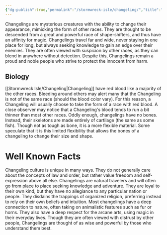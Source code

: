 ```yaml
---
{"dg-publish":true,"permalink":"/stormwreck-isle/changeling/","title":"Changeling","noteIcon":"Creature","created":"","updated":""}
---
```



Changelings are mysterious creatures with the ability to change their appearance, mimicking the form of other races. They are thought to be descended from a great and powerful race of shape-shifters, and thus have an affinity for magic. Changelings travel far and wide, never staying in one place for long, but always seeking knowledge to gain an edge over their enemies. They are often viewed with suspicion by other races, as they can blend in anywhere without detection. Despite this, Changelings remain a proud and noble people who strive to protect the innocent from harm.

## Biology
[[Stormwreck Isle/Changeling\|Changeling]] have red blood like a majority of the other races. Bleeding around others may alert many that the Changeling is not of the same race (should the blood color vary). For this reason, a Changeling will usually choose to take the form of a race with red blood. A close observer may notice that a Changeling's blood tends to run a bit thinner than most other races. Oddly enough, changelings have no bones. Instead, their skeletons are made entirely of cartilage (the same as some fish). Though not as tough as bone, it is a more flexible material. Some speculate that it is this limited flexibility that allows the bones of a changeling to change their size and shape.

# Well Known Facts
 Changeling culture is unique in many ways. They do not generally care about the concepts of law and order, but rather value freedom and self-expression above all else. Changelings are natural travelers and will often go from place to place seeking knowledge and adventure. They are loyal to their own kind, but they have no allegiance to any particular nation or people. They disdains the trappings of organized religion, preferring instead to rely on their own beliefs and intuition. Most changelings have a deep connection to nature, often taking on animalistic features such as fur or horns. They also have a deep respect for the arcane arts, using magic in their everyday lives. Though they are often viewed with distrust by other people, Changelings are thought of as wise and powerful by those who understand them best. 
